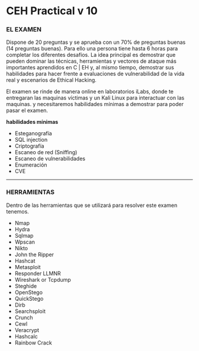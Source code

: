 # CEH Practical v 10

### **EL EXAMEN**
Dispone de 20 preguntas y se aprueba con un 70% de preguntas buenas (14 preguntas buenas). Para ello una persona tiene hasta 6 horas para completar los diferentes desafíos. La idea principal es demostrar que pueden dominar las técnicas, herramientas y vectores de ataque más importantes aprendidos en C | EH y, al mismo tiempo, demostrar sus habilidades para hacer frente a evaluaciones de vulnerabilidad de la vida real y escenarios de Ethical Hacking.

El examen se rinde de manera online en laboratorios iLabs, donde te entregaran las maquinas víctimas y un Kali Linux para interactuar con las maquinas. y necesitaremos habilidades mínimas a demostrar para poder pasar el examen.

**habilidades mínimas**
- Esteganografía
- SQL injection
- Criptografía
- Escaneo de red (Sniffing)
- Escaneo de vulnerabilidades
- Enumeración
- CVE

--------------------------------------------
### **HERRAMIENTAS**
Dentro de las herramientas que se utilizará para resolver este examen tenemos.

- Nmap
- Hydra
- Sqlmap
- Wpscan
- Nikto
- John the Ripper
- Hashcat
- Metasploit
- Responder LLMNR
- Wireshark or Tcpdump
- Steghide
- OpenStego
- QuickStego
- Dirb
- Searchsploit
- Crunch
- Cewl
- Veracrypt
- Hashcalc
- Rainbow Crack
